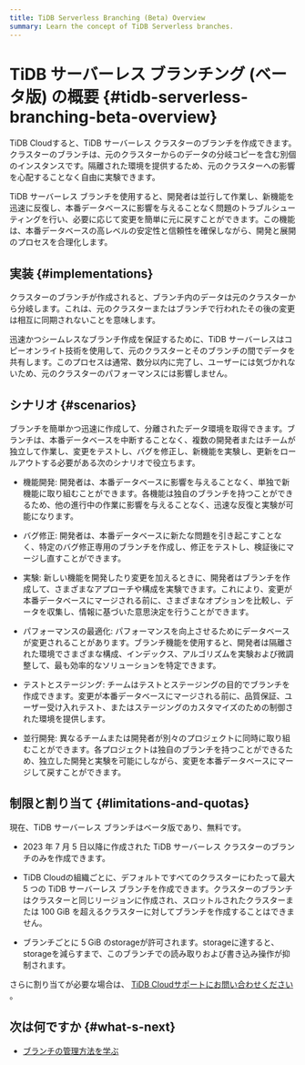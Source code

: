 ```yaml
---
title: TiDB Serverless Branching (Beta) Overview
summary: Learn the concept of TiDB Serverless branches.
---
```


# TiDB サーバーレス ブランチング (ベータ版) の概要 {#tidb-serverless-branching-beta-overview}

TiDB Cloudすると、TiDB サーバーレス クラスターのブランチを作成できます。クラスターのブランチは、元のクラスターからのデータの分岐コピーを含む別個のインスタンスです。隔離された環境を提供するため、元のクラスターへの影響を心配することなく自由に実験できます。

TiDB サーバーレス ブランチを使用すると、開発者は並行して作業し、新機能を迅速に反復し、本番データベースに影響を与えることなく問題のトラブルシューティングを行い、必要に応じて変更を簡単に元に戻すことができます。この機能は、本番データベースの高レベルの安定性と信頼性を確保しながら、開発と展開のプロセスを合理化します。

## 実装 {#implementations}

クラスターのブランチが作成されると、ブランチ内のデータは元のクラスターから分岐します。これは、元のクラスターまたはブランチで行われたその後の変更は相互に同期されないことを意味します。

迅速かつシームレスなブランチ作成を保証するために、TiDB サーバーレスはコピーオンライト技術を使用して、元のクラスターとそのブランチの間でデータを共有します。このプロセスは通常、数分以内に完了し、ユーザーには気づかれないため、元のクラスターのパフォーマンスには影響しません。

## シナリオ {#scenarios}

ブランチを簡単かつ迅速に作成して、分離されたデータ環境を取得できます。ブランチは、本番データベースを中断することなく、複数の開発者またはチームが独立して作業し、変更をテストし、バグを修正し、新機能を実験し、更新をロールアウトする必要がある次のシナリオで役立ちます。

-   機能開発: 開発者は、本番データベースに影響を与えることなく、単独で新機能に取り組むことができます。各機能は独自のブランチを持つことができるため、他の進行中の作業に影響を与えることなく、迅速な反復と実験が可能になります。

-   バグ修正: 開発者は、本番データベースに新たな問題を引き起こすことなく、特定のバグ修正専用のブランチを作成し、修正をテストし、検証後にマージし直すことができます。

-   実験: 新しい機能を開発したり変更を加えるときに、開発者はブランチを作成して、さまざまなアプローチや構成を実験できます。これにより、変更が本番データベースにマージされる前に、さまざまなオプションを比較し、データを収集し、情報に基づいた意思決定を行うことができます。

-   パフォーマンスの最適化: パフォーマンスを向上させるためにデータベースが変更されることがあります。ブランチ機能を使用すると、開発者は隔離された環境でさまざまな構成、インデックス、アルゴリズムを実験および微調整して、最も効率的なソリューションを特定できます。

-   テストとステージング: チームはテストとステージングの目的でブランチを作成できます。変更が本番データベースにマージされる前に、品質保証、ユーザー受け入れテスト、またはステージングのカスタマイズのための制御された環境を提供します。

-   並行開発: 異なるチームまたは開発者が別々のプロジェクトに同時に取り組むことができます。各プロジェクトは独自のブランチを持つことができるため、独立した開発と実験を可能にしながら、変更を本番データベースにマージして戻すことができます。

## 制限と割り当て {#limitations-and-quotas}

現在、TiDB サーバーレス ブランチはベータ版であり、無料です。

-   2023 年 7 月 5 日以降に作成された TiDB サーバーレス クラスターのブランチのみを作成できます。

-   TiDB Cloudの組織ごとに、デフォルトですべてのクラスターにわたって最大 5 つの TiDB サーバーレス ブランチを作成できます。クラスターのブランチはクラスターと同じリージョンに作成され、スロットルされたクラスターまたは 100 GiB を超えるクラスターに対してブランチを作成することはできません。

-   ブランチごとに 5 GiB のstorageが許可されます。storageに達すると、storageを減らすまで、このブランチでの読み取りおよび書き込み操作が抑制されます。

さらに割り当てが必要な場合は、 [TiDB Cloudサポートにお問い合わせください](/tidb-cloud/tidb-cloud-support.md) 。

## 次は何ですか {#what-s-next}

-   [ブランチの管理方法を学ぶ](/tidb-cloud/branch-manage.md)
